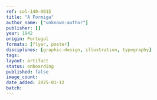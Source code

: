 ```yaml
---
ref: sol-140-0015
title: "A Formiga"
author_name: ["unknown-author"]
publisher: []
year: 1942
origin: Portugal
formats: [flyer, poster]
disciplines: [graphic-design, illustration, typography]
tags:
layout: artifact
status: onboarding
published: false
image_count:
date_added: 2025-01-12
batch:
---
```

